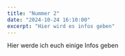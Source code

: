 ```yaml
---
title: "Nummer 2"
date: "2024-10-24 16:10:00"
excerpt: "Hier wird es infos geben"
---
```


Hier werde ich euch einige Infos geben
